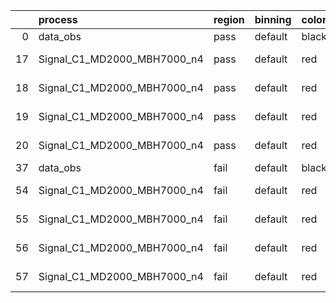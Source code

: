 |    | process                     | region   | binning   | color   | process_type   |   scale | variation   | source_filename                                                      | source_histname    | alias                       | title     |   combine_idx |     lnN |   shapes | syst_type   | direction   | variation_alias   |
|---:|:----------------------------|:---------|:----------|:--------|:---------------|--------:|:------------|:---------------------------------------------------------------------|:-------------------|:----------------------------|:----------|--------------:|--------:|---------:|:------------|:------------|:------------------|
|  0 | data_obs                    | pass     | default   | black   | DATA           |       1 | nominal     | ./histograms_for_2DAlphabet_v18//BH_Data.root                        | hpass              | Data                        | Data      |           nan | nan     |      nan | nan         | nan         | nan               |
| 17 | Signal_C1_MD2000_MBH7000_n4 | pass     | default   | red     | SIGNAL         |       1 | lumi        | ./histograms_for_2DAlphabet_v18//BH_Signal_C1_MD2000_MBH7000_n4.root | hpass              | Signal_C1_MD2000_MBH7000_n4 | BH signal |           nan |   1.016 |      nan | lnN         | nan         | nan               |
| 18 | Signal_C1_MD2000_MBH7000_n4 | pass     | default   | red     | SIGNAL         |       1 | SVM         | ./histograms_for_2DAlphabet_v18//BH_Signal_C1_MD2000_MBH7000_n4.root | hpass_SVMsyst_up   | Signal_C1_MD2000_MBH7000_n4 | BH signal |           nan | nan     |        1 | shapes      | Up          | SVMsyst           |
| 19 | Signal_C1_MD2000_MBH7000_n4 | pass     | default   | red     | SIGNAL         |       1 | SVM         | ./histograms_for_2DAlphabet_v18//BH_Signal_C1_MD2000_MBH7000_n4.root | hpass_SVMsyst_down | Signal_C1_MD2000_MBH7000_n4 | BH signal |           nan | nan     |        1 | shapes      | Down        | SVMsyst           |
| 20 | Signal_C1_MD2000_MBH7000_n4 | pass     | default   | red     | SIGNAL         |       1 | nominal     | ./histograms_for_2DAlphabet_v18//BH_Signal_C1_MD2000_MBH7000_n4.root | hpass              | Signal_C1_MD2000_MBH7000_n4 | BH signal |           nan | nan     |      nan | nan         | nan         | nan               |
| 37 | data_obs                    | fail     | default   | black   | DATA           |       1 | nominal     | ./histograms_for_2DAlphabet_v18//BH_Data.root                        | hfail              | Data                        | Data      |           nan | nan     |      nan | nan         | nan         | nan               |
| 54 | Signal_C1_MD2000_MBH7000_n4 | fail     | default   | red     | SIGNAL         |       1 | lumi        | ./histograms_for_2DAlphabet_v18//BH_Signal_C1_MD2000_MBH7000_n4.root | hfail              | Signal_C1_MD2000_MBH7000_n4 | BH signal |           nan |   1.016 |      nan | lnN         | nan         | nan               |
| 55 | Signal_C1_MD2000_MBH7000_n4 | fail     | default   | red     | SIGNAL         |       1 | SVM         | ./histograms_for_2DAlphabet_v18//BH_Signal_C1_MD2000_MBH7000_n4.root | hfail_SVMsyst_up   | Signal_C1_MD2000_MBH7000_n4 | BH signal |           nan | nan     |        1 | shapes      | Up          | SVMsyst           |
| 56 | Signal_C1_MD2000_MBH7000_n4 | fail     | default   | red     | SIGNAL         |       1 | SVM         | ./histograms_for_2DAlphabet_v18//BH_Signal_C1_MD2000_MBH7000_n4.root | hfail_SVMsyst_down | Signal_C1_MD2000_MBH7000_n4 | BH signal |           nan | nan     |        1 | shapes      | Down        | SVMsyst           |
| 57 | Signal_C1_MD2000_MBH7000_n4 | fail     | default   | red     | SIGNAL         |       1 | nominal     | ./histograms_for_2DAlphabet_v18//BH_Signal_C1_MD2000_MBH7000_n4.root | hfail              | Signal_C1_MD2000_MBH7000_n4 | BH signal |           nan | nan     |      nan | nan         | nan         | nan               |